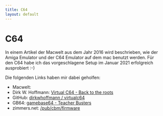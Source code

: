 ```yaml
---
title: C64
layout: default
---
```


# C64

In einem Artikel der Macwelt aus dem Jahr 2016 wird beschrieben, wie der Amiga Emulator und der C64 Emulator auf dem mac benutzt werden. Für den C64 habe ich das vorgeschlagene Setup im Januar 2021 erfolgreich ausprobiert :-)

Die folgenden Links haben mir dabei geholfen:

* Macwelt: [](https://www.macwelt.de/ratgeber/Atari-Amiga-C64-Emulator-Mac-9933413.html)
* Dirk W. Hoffmann: [Virtual C64 - Back to the roots](http://www.dirkwhoffmann.de/virtualc64/index.html)
* GitHub: [dirkwhoffmann / virtualc64](https://github.com/dirkwhoffmann/virtualc64)
* GB64: [gamebase64 - Teacher Busters](http://www.gb64.com/game.php?id=7786&d=18&h=0)
* zimmers.net: [/pub/cbm/firmware](http://www.zimmers.net/anonftp/pub/cbm/firmware/)
